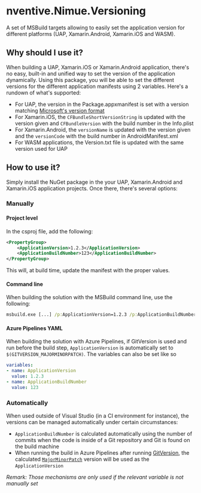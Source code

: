 ﻿# nventive.Nimue.Versioning
A set of MSBuild targets allowing to easily set the application version for different platforms (UAP, Xamarin.Android, Xamarin.iOS and WASM). 

## Why should I use it?
When building a UAP, Xamarin.iOS or Xamarin.Android application, there's no easy, built-in and unified way to set the version of the application dynamically.
Using this package, you will be able to set the different versions for the different application manifests using 2 variables. Here's a rundown of what's supported:
- For UAP, the version in the Package.appxmanifest is set with a version matching [Microsoft's version format](https://support.microsoft.com/en-ca/help/556041)
- For Xamarin.iOS, the `CFBundleShortVersionString` is updated with the version given and `CFBundleVersion` with the build number in the Info.plist
- For Xamarin.Android, the `versionName` is updated with the version given and the `versionCode` with the build number in AndroidManifest.xml
- For WASM applications, the Version.txt file is updated with the same version used for UAP

## How to use it?
Simply install the NuGet package in the your UAP, Xamarin.Android and Xamarin.iOS application projects. Once there, there's several options:

### Manually

#### Project level
In the csproj file, add the following:
```xml
<PropertyGroup>
    <ApplicationVersion>1.2.3</ApplicationVersion>
    <ApplicationBuildNumber>123</ApplicationBuildNumber>
</PropertyGroup>
```
This will, at build time, update the manifest with the proper values.

#### Command line
When building the solution with the MSBuild command line, use the following:
```cmd
msbuild.exe [...] /p:ApplicationVersion=1.2.3 /p:ApplicationBuildNumber=123
```

#### Azure Pipelines YAML
When building the solution with Azure Pipelines, if GitVersion is used and run before the build step, `ApplicationVersion` is automatically set to `$(GITVERSION_MAJORMINORPATCH)`. The variables can also be set like so
```yml
variables:
- name: ApplicationVersion
  value: 1.2.3
- name: ApplicationBuildNumber
  value: 123
```

### Automatically

When used outside of Visual Studio (in a CI environment for instance), the versions can be managed automatically under certain circumstances:
- `ApplicationBuildNumber` is calculated automatically using the number of commits when the code is inside of a Git repository and Git is found on the build machine
- When running the build in Azure Pipelines after running [GitVersion](https://marketplace.visualstudio.com/items?itemName=gittools.gitversion), the calculated [`MajorMinorPatch`](https://gitversion.net/docs/more-info/variables) version will be used as the `ApplicationVersion`

*Remark: Those mechanisms are only used if the relevant variable is not manually set*
